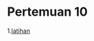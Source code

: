 # Pertemuan 10
1.[latihan](https://github.com/Nurimamasbait/tekn-cloud-computing/blob/f5721385a6b68b15e369ce2465fdf450ea7fad2c/minggu-10/latihan.md)
